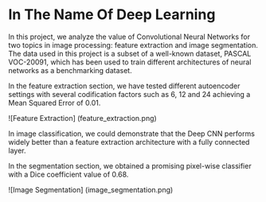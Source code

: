 # In The Name Of Deep Learning

In this project, we analyze the value of Convolutional Neural Networks for two topics in image processing: feature extraction and image segmentation. The data used in this project is a subset of a well-known dataset, PASCAL VOC-20091, which has been used to train different architectures of neural networks as a benchmarking dataset. 

In the feature extraction section, we have tested different autoencoder settings with several codification factors such as 6, 12 and 24 achieving a Mean Squared Error of 0.01.

![Feature Extraction] (feature_extraction.png)

In image classification, we could demonstrate that the Deep CNN performs widely better than a feature extraction architecture with a fully connected layer. 

In the segmentation section, we obtained a promising pixel-wise classifier with a Dice coefficient value of 0.68.

![Image Segmentation] (image_segmentation.png)

